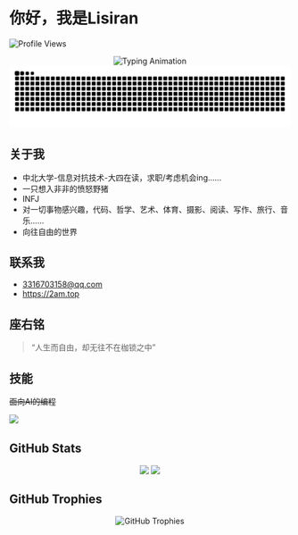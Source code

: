 # 你好，我是Lisiran  

![Profile Views](https://komarev.com/ghpvc/?username=forever218&color=blueviolet&style=flat-square)  

<div align="center">
  <img src="https://readme-typing-svg.herokuapp.com?font=Fira+Code&size=32&duration=2800&pause=2000&color=1b6be8&center=true&vCenter=true&width=940&lines=Welcome+to+my+digital+universe!;Forever+learning%2C+forever+coding;Building+dreams+one+commit+at+a+time" alt="Typing Animation" />
</div>



<picture>
  <source media="(prefers-color-scheme: dark)" srcset="https://raw.githubusercontent.com/forever218/forever218/output/github-contribution-grid-snake-dark.svg">
  <source media="(prefers-color-scheme: light)" srcset="https://raw.githubusercontent.com/forever218/forever218/output/github-contribution-grid-snake.svg">
  <img alt="github contribution grid snake animation" src="https://raw.githubusercontent.com/forever218/forever218/output/github-contribution-grid-snake.svg">
</picture>
</div>



##  关于我
- 中北大学-信息对抗技术-大四在读，求职/考虑机会ing......
- 一只想入非非的愤怒野猪
- INFJ
- 对一切事物感兴趣，代码、哲学、艺术、体育、摄影、阅读、写作、旅行、音乐......
- 向往自由的世界

## 联系我
- 3316703158@qq.com
- https://2am.top




## 座右铭
> “人生而自由，却无往不在枷锁之中”



## 技能
~~面向AI的编程~~
<p>
  <img src="https://skillicons.dev/icons?i=python,php,js,html,css,git,linux,docker,vscode" />
</p>



## GitHub Stats
<div align="center">
  <img height="180em" src="https://github-readme-stats.vercel.app/api?username=forever218&show_icons=true&theme=tokyonight&include_all_commits=true&count_private=true&hide_border=true&bg_color=0d1117&title_color=58a6ff&icon_color=79c0ff&text_color=c9d1d9"/>
  <img height="180em" src="https://github-readme-stats.vercel.app/api/top-langs/?username=forever218&layout=compact&langs_count=8&theme=tokyonight&hide_border=true&bg_color=0d1117&title_color=58a6ff&text_color=c9d1d9"/>
</div>



## GitHub Trophies
<div align="center">
  <img src="https://github-profile-trophy.vercel.app/?username=forever218&theme=tokyonight&no-frame=true&no-bg=true&margin-w=4&column=7" alt="GitHub Trophies"/>
</div>








